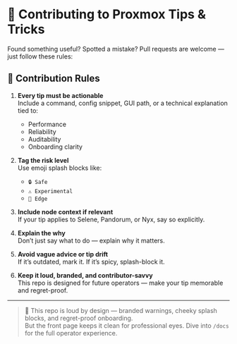 # 🤝 Contributing to Proxmox Tips & Tricks #

Found something useful? Spotted a mistake? Pull requests are welcome — just follow these rules:

## 🧠 Contribution Rules ##

1. **Every tip must be actionable**  
   Include a command, config snippet, GUI path, or a technical explanation tied to:
   - Performance
   - Reliability
   - Auditability
   - Onboarding clarity

2. **Tag the risk level**  
   Use emoji splash blocks like:
   - `🔒 Safe`
   - `⚠️ Experimental`
   - `🧪 Edge`

3. **Include node context if relevant**  
   If your tip applies to Selene, Pandorum, or Nyx, say so explicitly.

4. **Explain the why**  
   Don’t just say what to do — explain why it matters.

5. **Avoid vague advice or tip drift**  
   If it’s outdated, mark it. If it’s spicy, splash-block it.

6. **Keep it loud, branded, and contributor-savvy**  
   This repo is designed for future operators — make your tip memorable and regret-proof.

---

> 🧠 This repo is loud by design — branded warnings, cheeky splash blocks, and regret-proof onboarding.  
> But the front page keeps it clean for professional eyes. Dive into `/docs` for the full operator experience.
